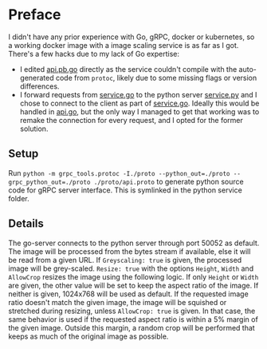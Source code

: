 # Preface
I didn't have any prior experience with Go, gRPC, docker or kubernetes, so a working docker image with a image scaling service is as far as I got.
There's a few hacks due to my lack of Go expertise:
- I edited [api.pb.go](./proto/api.pb.go) directly as the service couldn't compile with the auto-generated code from `protoc`, likely due to some missing flags or version differences.
- I forward requests from [service.go](./cmd/service/service.go) to the python server [service.py](./cmd/service/service.py) and I chose to connect to the client as part of [service.go](./cmd/service/service.go). Ideally this would be handled in [api.go](./pkg/api/api.go), but the only way I managed to get that working was to remake the connection for every request, and I opted for the former solution.
## Setup
Run
`python -m grpc_tools.protoc -I./proto --python_out=./proto --grpc_python_out=./proto ./proto/api.proto`
to generate python source code for gRPC server interface.
This is symlinked in the python service folder.
## Details
The go-server connects to the python server through port 50052 as default.
The image will be processed from the bytes stream if available, else it will be read from a given URL.
If `Greyscaling: true` is given, the processed image will be grey-scaled. 
`Resize: true` with the options `Height`, `Width` and `AllowCrop` resizes the image using the following logic.
If only `Height` or `Width` are given, the other value will be set to keep the aspect ratio of the image.
If neither is given, 1024x768 will be used as default.
If the requested image ratio doesn't match the given image, the image will be squished or stretched during resizing, unless `AllowCrop: true` is given.
In that case, the same behavior is used if the requested aspect ratio is within a 5% margin of the given image.
Outside this margin, a random crop will be performed that keeps as much of the original image as possible.
